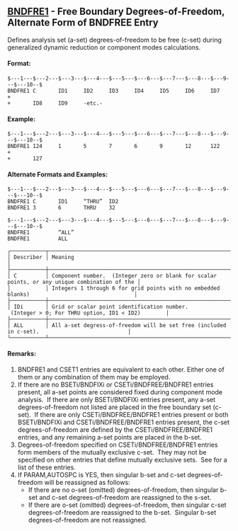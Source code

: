 ## [BNDFRE1](https://nexus.hexagon.com/documentationcenter/bundle/MSC_Nastran_2022.4/page/Nastran_Combined_Book/qrg/bulkab/TOC.BNDFRE1.xhtml) - Free Boundary Degrees-of-Freedom, Alternate Form of BNDFREE Entry

Defines analysis set (a-set) degrees-of-freedom to be free (c-set) during generalized dynamic reduction or component modes calculations.

#### Format:

```nastran
$---1---$---2---$---3---$---4---$---5---$---6---$---7---$---8---$---9---$---10--$
BNDFRE1 C       ID1     ID2     ID3     ID4     ID5     ID6     ID7     +       
+       ID8     ID9     -etc.-                                                  
```

#### Example:

```nastran
$---1---$---2---$---3---$---4---$---5---$---6---$---7---$---8---$---9---$---10--$
BNDFRE1 124     1       5       7       6       9       12      122     +       
+       127                                                                     
```

#### Alternate Formats and Examples:

```nastran
$---1---$---2---$---3---$---4---$---5---$---6---$---7---$---8---$---9---$---10--$
BNDFRE1 C       ID1     “THRU”  ID2                                             
BNDFRE1 3       6       THRU    32                                              
```

```nastran
$---1---$---2---$---3---$---4---$---5---$---6---$---7---$---8---$---9---$---10--$
BNDFRE1         “ALL”                                                           
BNDFRE1         ALL                                                             
```

```text
┌───────────┬───────────────────────────────────────────────────────────────────────────────────────────────┐
│ Describer │ Meaning                                                                                       │
├───────────┼───────────────────────────────────────────────────────────────────────────────────────────────┤
│ C         │ Component number.  (Integer zero or blank for scalar points, or any unique combination of the │
│           │ Integers 1 through 6 for grid points with no embedded blanks)                                 │
├───────────┼───────────────────────────────────────────────────────────────────────────────────────────────┤
│ IDi       │ Grid or scalar point identification number.  (Integer > 0; For THRU option, ID1 < ID2)        │
├───────────┼───────────────────────────────────────────────────────────────────────────────────────────────┤
│ ALL       │ All a-set degress-of-freedom will be set free (included in c-set).                            │
└───────────┴───────────────────────────────────────────────────────────────────────────────────────────────┘
```

#### Remarks:

1. BNDFRE1 and CSET1 entries are equivalent to each other. Either one of them or any combination of them may be employed.
2. If there are no BSETi/BNDFIXi or CSETi/BNDFREE/BNDFRE1 entries present, all a-set points are considered fixed during component mode analysis.  If there are only BSETi/BNDFIXi entries present, any a-set degrees-of-freedom not listed are placed in the free boundary set (c-set).  If there are only CSETi/BNDFREE/BNDFRE1 entries present or both BSETi/BNDFIXi and CSETi/BNDFREE/BNDFRE1 entries present, the c-set degrees-of-freedom are defined by the CSETi/BNDFREE/BNDFRE1 entries, and any remaining a-set points are placed in the b-set.
3. Degrees-of-freedom specified on CSETi/BNDFREE/BNDFRE1 entries form members of the mutually exclusive c-set.  They may not be specified on other entries that define mutually exclusive sets.  See   for a list of these entries.
4. If PARAM,AUTOSPC is YES, then singular b-set and c-set degrees-of-freedom will be reassigned as follows:
     - If there are no o-set (omitted) degrees-of-freedom, then singular b-set and c-set degrees-of-freedom are reassigned to the s-set.
     - If there are o-set (omitted) degrees-of-freedom, then singular c-set degrees-of-freedom are reassigned to the b-set.  Singular b-set degrees-of-freedom are not reassigned.
